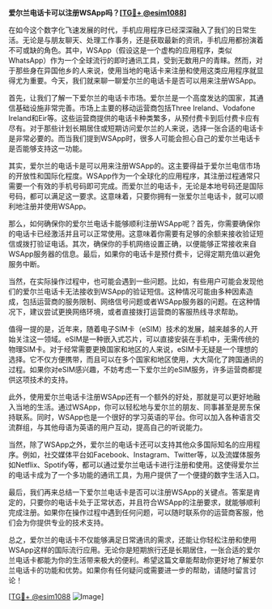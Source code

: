 **爱尔兰电话卡可以注册WSApp吗？[[TG💪+ @esim1088](https://t.me/s/esim1088)]**

在如今这个数字化飞速发展的时代，手机应用程序已经深深融入了我们的日常生活。无论是与朋友聊天、处理工作事务，还是获取最新的资讯，手机应用都扮演着不可或缺的角色。其中，WSApp（假设这是一个虚构的应用程序，类似WhatsApp）作为一个全球流行的即时通讯工具，受到无数用户的青睐。然而，对于那些身在异国他乡的人来说，使用当地的电话卡来注册和使用这类应用程序就显得尤为重要。今天，我们就来聊一聊爱尔兰的电话卡是否可以用来注册WSApp。

首先，让我们了解一下爱尔兰的电话卡市场。爱尔兰是一个高度发达的国家，其通信基础设施非常完善。市场上主要的移动运营商包括Three Ireland、Vodafone Ireland和Eir等。这些运营商提供的电话卡种类繁多，从预付费卡到后付费卡应有尽有。对于那些计划长期居住或短期访问爱尔兰的人来说，选择一张合适的电话卡是非常必要的。而当我们提到WSApp时，很多人可能会担心自己的爱尔兰电话卡是否能够支持这一功能。

其实，爱尔兰的电话卡是可以用来注册WSApp的。这主要得益于爱尔兰电信市场的开放性和国际化程度。WSApp作为一个全球化的应用程序，其注册过程通常只需要一个有效的手机号码即可完成。而爱尔兰的电话卡，无论是本地号码还是国际号码，都可以满足这一要求。这意味着，只要你拥有一张爱尔兰电话卡，就可以顺利地注册并使用WSApp。

那么，如何确保你的爱尔兰电话卡能够顺利注册WSApp呢？首先，你需要确保你的电话卡已经激活并且可以正常使用。这意味着你需要有足够的余额来接收验证短信或拨打验证电话。其次，确保你的手机网络设置正确，以便能够正常接收来自WSApp服务器的信息。最后，如果你的电话卡是预付费卡，记得定期充值以避免服务中断。

当然，在实际操作过程中，也可能会遇到一些问题。比如，有些用户可能会发现他们的爱尔兰电话卡无法接收到WSApp的验证短信。这种情况可能由多种因素造成，包括运营商的服务限制、网络信号问题或者WSApp服务器的问题。在这种情况下，建议尝试更换网络环境，或者直接拨打运营商的客服热线寻求帮助。

值得一提的是，近年来，随着电子SIM卡（eSIM）技术的发展，越来越多的人开始关注这一领域。eSIM是一种嵌入式芯片，可以直接安装在手机中，无需传统的物理SIM卡。对于经常需要更换国家和地区的人来说，eSIM卡无疑是一个理想的选择。它不仅方便携带，而且可以在多个国家和地区使用，大大简化了跨国通讯的过程。如果你对eSIM感兴趣，不妨考虑一下爱尔兰的eSIM服务，许多运营商都提供这项技术的支持。

此外，使用爱尔兰电话卡注册WSApp还有一个额外的好处，那就是可以更好地融入当地的生活。通过WSApp，你可以轻松地与爱尔兰的朋友、同事甚至是房东保持联系。同时，WSApp也是一个很好的学习英语的平台。你可以加入各种语言交流群组，与其他母语为英语的用户互动，提高自己的听说能力。

当然，除了WSApp之外，爱尔兰的电话卡还可以支持其他众多国际知名的应用程序。例如，社交媒体平台如Facebook、Instagram、Twitter等，以及流媒体服务如Netflix、Spotify等，都可以通过爱尔兰电话卡进行注册和使用。这使得爱尔兰的电话卡成为了一个多功能的通讯工具，为用户提供了一个便捷的数字生活入口。

最后，我们再来总结一下爱尔兰电话卡是否可以注册WSApp的关键点。答案是肯定的，只要你的电话卡处于正常状态，并且符合WSApp的注册要求，就能够顺利完成注册。如果你在操作过程中遇到任何问题，可以随时联系你的运营商客服，他们会为你提供专业的技术支持。

总之，爱尔兰的电话卡不仅能够满足日常通讯的需求，还能让你轻松注册和使用WSApp这样的国际流行应用。无论你是短期旅行还是长期居住，一张合适的爱尔兰电话卡都能为你的生活带来极大的便利。希望这篇文章能帮助你更好地了解爱尔兰电话卡的功能和优势。如果你有任何疑问或需要进一步的帮助，请随时留言讨论！

[[TG💪+ @esim1088](https://t.me/s/esim1088) ![Image](https://i.postimg.cc/4NQfJmqS/Snipaste-2025-05-13-00-14-12.png)]